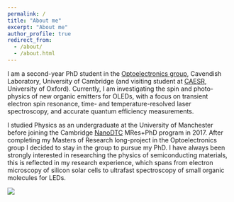 ```yaml
---
permalink: /
title: "About me"
excerpt: "About me"
author_profile: true
redirect_from: 
  - /about/
  - /about.html
---
```


I am a second-year PhD student in the [Optoelectronics group](oe.phy.cam.ac.uk), Cavendish Laboratory, University of Cambridge (and visiting student at [CAESR](http://caesr-web.chem.ox.ac.uk/home), University of Oxford). Currently, I am investigating the spin and photo-physics of new organic emitters for OLEDs, with a focus on transient electron spin resonance, time- and temperature-resolved laser spectroscopy, and accurate quantum efficiency measurements.

I studied Physics as an undergraduate at the University of Manchester before joining the Cambridge [NanoDTC](https://www.nanodtc.cam.ac.uk/) MRes+PhD program in 2017. After completing my Masters of Research long-project in the Optoelectronics group I decided to stay in the group to pursue my PhD. I have always been strongly interested in researching the physics of semiconducting materials, this is reflected in my research experience, which spans from electron microscopy of silicon solar cells to ultrafast spectroscopy of small organic molecules for LEDs.

![](http://bdoptoelectronics.github.io/images/cover_photo.png)
